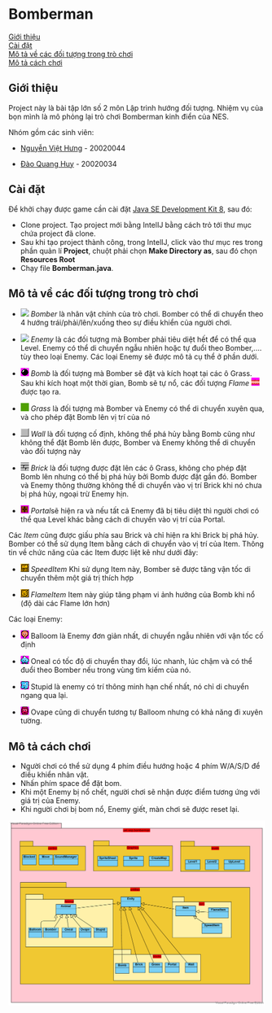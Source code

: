 # Bomberman

[Giới thiệu](#giới-thiệu) <br>
[Cài đặt](#cài-đặt) <br>
[Mô tả về các đối tượng trong trò chơi](#mô-tả-về-các-đối-tượng-trong-trò-chơi) <br>
[Mô tả cách chơi](#mô-tả-cách-chơi) <br>

## Giới thiệu
Project này là bài tập lớn số 2 môn Lập trình hướng đối tượng. Nhiệm vụ của bọn mình là mô phỏng lại trò chơi Bomberman kinh điển của NES.

Nhóm gồm các sinh viên:
- [Nguyễn Việt Hưng](https://www.facebook.com/profile.php?id=100018016965114) - 20020044

- [Đào Quang Huy](https://www.facebook.com/quanghuyls123) - 20020034
## Cài đặt
Để khởi chạy được game cần cài đặt [Java SE Development Kit 8](https://www.oracle.com/java/technologies/downloads/#java8), sau đó:
- Clone project. Tạo project mới bằng IntelIJ bằng cách trỏ tới thư mục chứa project đã clone.
- Sau khi tạo project thành công, trong IntelIJ, click vào thư mục res trong phần quản lí **Project**, chuột phải chọn **Make Directory as**, sau đó chọn **Resources Root** 
- Chạy file **Bomberman.java**.

## Mô tả về các đối tượng trong trò chơi
- ![](res/sprites/player.png) *Bomber* là nhân vật chính của trò chơi. Bomber có thể di chuyển theo 4 hướng trái/phải/lên/xuống theo sự điều khiển của người chơi.

- ![](res/sprites/balloom.png) *Enemy* là các đối tượng mà Bomber phải tiêu diệt hết để có thể qua Level. Enemy có thể di chuyển ngẫu nhiên hoặc tự đuổi theo Bomber,.... tùy theo loại Enemy. Các loại Enemy sẽ được mô tả cụ thể ở phần dưới.

- ![](res/sprites/bomb.png) *Bomb* là đối tượng mà Bomber sẽ đặt và kích hoạt tại các ô Grass. Sau khi kích hoạt một thời gian, Bomb sẽ tự nổ, các đối tượng *Flame* ![](res/sprites/explosion_horizontal.png) được tạo ra.

- ![](res/sprites/grass.png) *Grass* là đối tượng mà Bomber và Enemy có thể di chuyển xuyên qua, và cho phép đặt Bomb lên vị trí của nó

- ![](res/sprites/wall.png) *Wall* là đối tượng cố định, không thể phá hủy bằng Bomb cũng như không thể đặt Bomb lên được, Bomber và Enemy không thể di chuyển vào đối tượng này

- ![](res/sprites/brick.png) *Brick* là đối tượng được đặt lên các ô Grass, không cho phép đặt Bomb lên nhưng có thể bị phá hủy bởi Bomb được đặt gần đó. Bomber và Enemy thông thường không thể di chuyển vào vị trí Brick khi nó chưa bị phá hủy, ngoại trừ Enemy hịn.

- ![](res/sprites/portal.png) *Portal*sẽ hiện ra và nếu tất cả Enemy đã bị tiêu diệt thì người chơi có thể qua Level khác bằng cách di chuyển vào vị trí của Portal.

Các *Item* cũng được giấu phía sau Brick và chỉ hiện ra khi Brick bị phá hủy. Bomber có thể sử dụng Item bằng cách di chuyển vào vị trí của Item. Thông tin về chức năng của các Item được liệt kê như dưới đây:

- ![](res/sprites/powerup_speed.png) *SpeedItem* Khi sử dụng Item này, Bomber sẽ được tăng vận tốc di chuyển thêm một giá trị thích hợp

- ![](res/sprites/powerup_flames.png) *FlameItem* Item này giúp tăng phạm vi ảnh hưởng của Bomb khi nổ (độ dài các Flame lớn hơn)

Các loại Enemy:

- ![](res/sprites/balloom_left1.png) Balloom là Enemy đơn giản nhất, di chuyển ngẫu nhiên với vận tốc cố định

- ![](res/sprites/oneal_left1.png) Oneal có tốc độ di chuyển thay đổi, lúc nhanh, lúc chậm và có thể đuổi theo Bomber nếu trong vùng tìm kiếm của nó.

- ![](res/sprites/kondoria_left1.png) Stupid là enemy có trí thông minh hạn chế nhất, nó chỉ di chuyển ngang qua lại.

- ![](res/sprites/doll_left1.png) Ovape cũng di chuyển tương tự Balloom nhưng có khả năng đi xuyên tường.  

## Mô tả cách chơi
- Người chơi có thể sử dụng 4 phím điều hướng hoặc 4 phím W/A/S/D để điều khiển nhân vật.
- Nhấn phím space để đặt bom.
- Khi một Enemy bị nổ chết, người chơi sẽ nhận được điểm tương ứng với giá trị của Enemy.
- Khi người chơi bị bom nổ, Enemy giết, màn chơi sẽ được reset lại.


![](res/sprites/Diagram.png)

